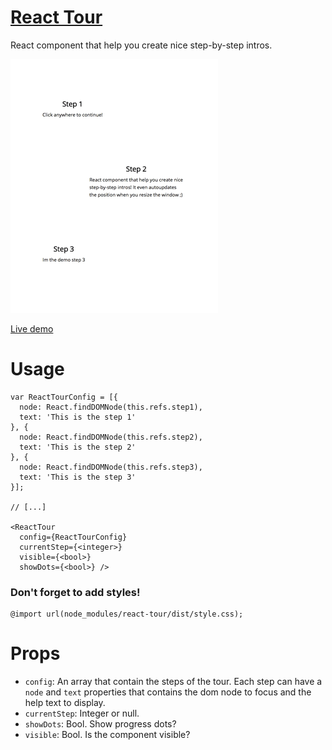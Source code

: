 # [React Tour](http://javierbyte.github.io/react-tour/)

React component that help you create nice step-by-step intros.

[![react-tour](/assets/react-tour.gif)](http://javierbyte.github.io/react-tour/)

[Live demo](http://javierbyte.github.io/react-tour/)

# Usage

    var ReactTourConfig = [{
      node: React.findDOMNode(this.refs.step1),
      text: 'This is the step 1'
    }, {
      node: React.findDOMNode(this.refs.step2),
      text: 'This is the step 2'
    }, {
      node: React.findDOMNode(this.refs.step3),
      text: 'This is the step 3'
    }];

    // [...]

    <ReactTour
      config={ReactTourConfig}
      currentStep={<integer>}
      visible={<bool>}
      showDots={<bool>} />

### Don't forget to add styles!

    @import url(node_modules/react-tour/dist/style.css);

# Props
* `config`: An array that contain the steps of the tour. Each step can have a `node` and `text` properties that contains the dom node to focus and the help text to display.
* `currentStep`: Integer or null.
* `showDots`: Bool. Show progress dots?
* `visible`: Bool. Is the component visible?
